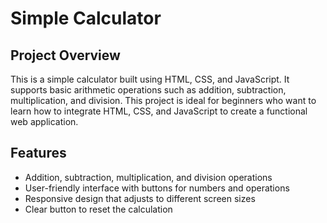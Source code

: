 # Simple Calculator

## Project Overview

This is a simple calculator built using HTML, CSS, and JavaScript. It supports basic arithmetic operations such as addition, subtraction, multiplication, and division. This project is ideal for beginners who want to learn how to integrate HTML, CSS, and JavaScript to create a functional web application.

## Features

- Addition, subtraction, multiplication, and division operations
- User-friendly interface with buttons for numbers and operations
- Responsive design that adjusts to different screen sizes
- Clear button to reset the calculation
